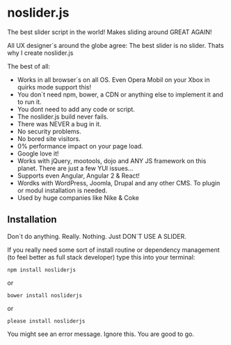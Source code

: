 # noslider.js
The best slider script in the world! Makes sliding around GREAT AGAIN!

All UX designer´s around the globe agree: The best slider is no slider.
Thats why I create noslider.js

The best of all:
- Works in all browser´s on all OS. Even Opera Mobil on your Xbox in quirks mode support this!
- You don´t need npm, bower, a CDN or anything else to implement it and to run it.
- You dont need to add any code or script.
- The noslider.js build never fails.
- There was NEVER a bug in it.
- No security problems.
- No bored site visitors.
- 0% performance impact on your page load.
- Google love it!
- Works with jQuery, mootools, dojo and ANY JS framework on this planet. There are just a few YUI issues...
- Supports even Angular, Angular 2 & React!
- Wordks with WordPress, Joomla, Drupal and any other CMS. To plugin or modul installation is needed.
- Used by huge companies like Nike & Coke 


## Installation
Don´t do anything. Really. Nothing. Just DON´T USE A SLIDER.

If you really need some sort of install routine or dependency management (to feel better as full stack developer) type this into your terminal:

`npm install nosliderjs`

or

`bower install nosliderjs`

or

`please install nosliderjs`

You might see an error message. Ignore this. You are good to go.

